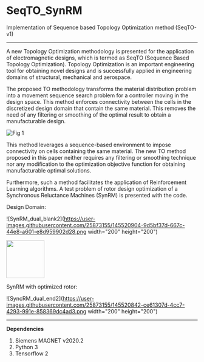 # SeqTO_SynRM
Implementation of Sequence based Topology Optimization method (SeqTO-v1)

---
A new Topology Optimization methodology is presented for the application of electromagnetic designs, which is termed as SeqTO (Sequence Based Topology Optimization). Topology Optimization is an important engineering tool for obtaining novel designs and is successfully applied in engineering domains of structural, mechanical and aerospace.

The proposed TO methodology transforms the material distribution problem into a movement sequence search problem for a controller moving in the design space. This method enforces connectivity between the cells in the discretized design domain that contain the same material. This removes the need of any filtering or smoothing of the optimal result to obtain a manufacturable design. 

![Fig 1](https://user-images.githubusercontent.com/25873155/145520435-897fcd98-d4e5-40c8-a06c-5a19716eed8a.png)


This method leverages a sequence-based environment to impose connectivity on cells containing the same material. The new TO method proposed in this paper neither requires any filtering or smoothing technique nor any modification to the optimization objective function for obtaining manufacturable optimal solutions.

Furthermore, such a method facilitates the application of Reinforcement Learning algorithms. A test problem of rotor design optimization of a Synchronous Reluctance Machines (SynRM) is presented with the code.

Design Domain: 

![SynRM_dual_blank2](https://user-images.githubusercontent.com/25873155/145520904-9d5bf37d-667c-44e8-a601-e8d959902d28.png width="200" height="200")

<img src="https://user-images.githubusercontent.com/25873155/145520904-9d5bf37d-667c-44e8-a601-e8d959902d28.png" width="100" height="100">

SynRM with optimized rotor:

![SyncRM_dual_end2](https://user-images.githubusercontent.com/25873155/145520842-ce61307d-4cc7-4293-991e-858369dc4ad3.png width="200" height="200")

---

**Dependencies**
1. Siemens MAGNET v2020.2
2. Python 3
3. Tensorflow 2
